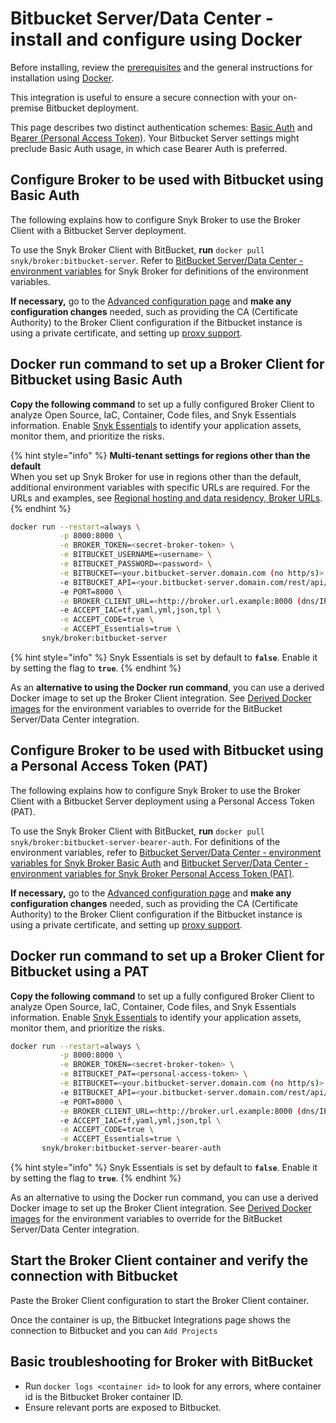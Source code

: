 # Bitbucket Server/Data Center - install and configure using Docker

Before installing, review the [prerequisites](./) and the general instructions for installation using [Docker](../install-and-configure-broker-using-docker.md).

This integration is useful to ensure a secure connection with your on-premise Bitbucket deployment.

This page describes two distinct authentication schemes: [Basic Auth](data-center.md#configure-broker-to-be-used-with-bitbucket-using-basic-auth) and B[earer (Personal Access Token)](data-center.md#configure-broker-to-be-used-with-bitbucket-using-personal-access-token-pat). Your Bitbucket Server settings might preclude Basic Auth usage, in which case Bearer Auth is preferred.

## Configure Broker to be used with Bitbucket using Basic Auth

The following explains how to configure Snyk Broker to use the Broker Client with a Bitbucket Server deployment.

To use the Snyk Broker Client with BitBucket, **run** `docker pull snyk/broker:bitbucket-server`. Refer to [BitBucket Server/Data Center - environment variables](bitbucket-server-data-center-environment-variables-for-snyk-broker-basic-auth.md) for Snyk Broker for definitions of the environment variables.

**If necessary,** go to the [Advanced configuration page](../advanced-configuration-for-snyk-broker-docker-installation/) and **make any configuration changes** needed, such as providing the CA (Certificate Authority) to the Broker Client configuration if the Bitbucket instance is using a private certificate, and setting up [proxy support](../advanced-configuration-for-snyk-broker-docker-installation/proxy-support-with-docker.md).

## Docker run command to set up a Broker Client for Bitbucket using Basic Auth

**Copy the following command** to set up a fully configured Broker Client to analyze Open Source, IaC, Container, Code files, and Snyk Essentials information. Enable [Snyk Essentials](../../../../scan-with-snyk/snyk-apprisk.md) to identify your application assets, monitor them, and prioritize the risks.

{% hint style="info" %}
**Multi-tenant settings for regions other than the default**\
When you set up Snyk Broker for use in regions other than the default, additional environment variables with specific URLs are required. For the URLs and examples, see [Regional hosting and data residency, Broker URLs](https://docs.snyk.io/working-with-snyk/regional-hosting-and-data-residency#broker-urls).
{% endhint %}

```bash
docker run --restart=always \
           -p 8000:8000 \
           -e BROKER_TOKEN=<secret-broker-token> \
           -e BITBUCKET_USERNAME=<username> \
           -e BITBUCKET_PASSWORD=<password> \
           -e BITBUCKET=<your.bitbucket-server.domain.com (no http/s)> \
           -e BITBUCKET_API=<your.bitbucket-server.domain.com/rest/api/1.0 (no http/s)> \
           -e PORT=8000 \
           -e BROKER_CLIENT_URL=<http://broker.url.example:8000 (dns/IP:port)> \
           -e ACCEPT_IAC=tf,yaml,yml,json,tpl \
           -e ACCEPT_CODE=true \
           -e ACCEPT_Essentials=true \
       snyk/broker:bitbucket-server
```

{% hint style="info" %}
Snyk Essentials is set by default to **`false`**. Enable it by setting the flag to **`true`**.
{% endhint %}

As an **alternative to using the Docker run command**, you can use a derived Docker image to set up the Broker Client integration. See [Derived Docker images](../derived-docker-images-for-broker-client-integrations-and-container-registry-agent.md) for the environment variables to override for the BitBucket Server/Data Center integration.

## Configure Broker to be used with Bitbucket using a Personal Access Token (PAT)

The following explains how to configure Snyk Broker to use the Broker Client with a Bitbucket Server deployment using a Personal Access Token (PAT).

To use the Snyk Broker Client with BitBucket, **run** `docker pull snyk/broker:bitbucket-server-bearer-auth`. For definitions of the environment variables, refer to [Bitbucket Server/Data Center - environment variables for Snyk Broker Basic Auth](bitbucket-server-data-center-environment-variables-for-snyk-broker-basic-auth.md) and [Bitbucket Server/Data Center - environment variables for Snyk Broker Personal Access Token (PAT)](bitbucket-server-data-center-environment-variables-for-snyk-broker-personal-access-token-pat.md).

**If necessary,** go to the [Advanced configuration page](../advanced-configuration-for-snyk-broker-docker-installation/) and **make any configuration changes** needed, such as providing the CA (Certificate Authority) to the Broker Client configuration if the Bitbucket instance is using a private certificate, and setting up [proxy support](../advanced-configuration-for-snyk-broker-docker-installation/proxy-support-with-docker.md).

## Docker run command to set up a Broker Client for Bitbucket using a PAT

**Copy the following command** to set up a fully configured Broker Client to analyze Open Source, IaC, Container, Code files, and Snyk Essentials information. Enable [Snyk Essentials](../../../../scan-with-snyk/snyk-apprisk.md) to identify your application assets, monitor them, and prioritize the risks.

```bash
docker run --restart=always \
           -p 8000:8000 \
           -e BROKER_TOKEN=<secret-broker-token> \
           -e BITBUCKET_PAT=<personal-access-token> \
           -e BITBUCKET=<your.bitbucket-server.domain.com (no http/s)> \
           -e BITBUCKET_API=<your.bitbucket-server.domain.com/rest/api/1.0 (no http/s)> \
           -e PORT=8000 \
           -e BROKER_CLIENT_URL=<http://broker.url.example:8000 (dns/IP:port)> \
           -e ACCEPT_IAC=tf,yaml,yml,json,tpl \
           -e ACCEPT_CODE=true \
           -e ACCEPT_Essentials=true \
       snyk/broker:bitbucket-server-bearer-auth
```

{% hint style="info" %}
Snyk Essentials is set by default to **`false`**. Enable it by setting the flag to **`true`**.
{% endhint %}

As an alternative to using the Docker run command, you can use a derived Docker image to set up the Broker Client integration. See [Derived Docker images](../derived-docker-images-for-broker-client-integrations-and-container-registry-agent.md) for the environment variables to override for the BitBucket Server/Data Center integration.

## Start the Broker Client container and verify the connection with Bitbucket

Paste the Broker Client configuration to start the Broker Client container.

Once the container is up, the Bitbucket Integrations page shows the connection to Bitbucket and you can `Add Projects`

## Basic troubleshooting for Broker with BitBucket

* Run `docker logs <container id>` to look for any errors, where container id is the Bitbucket Broker container ID.
* Ensure relevant ports are exposed to Bitbucket.
